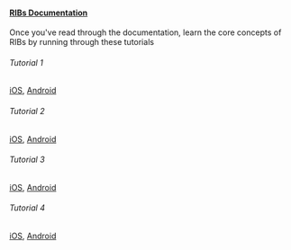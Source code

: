 #### [RIBs Documentation](Home)

Once you've read through the documentation, learn the core concepts of RIBs by running through these tutorials

###### Tutorial 1
[iOS](iOS-Tutorial-1), [Android](Android-Tutorial-1)

###### Tutorial 2
[iOS](iOS-Tutorial-2), [Android](Android-Tutorial-2)

###### Tutorial 3
[iOS](iOS-Tutorial-3), [Android](Android-Tutorial-3)

###### Tutorial 4
[iOS](iOS-Tutorial-4), [Android](Android-Tutorial-4)


